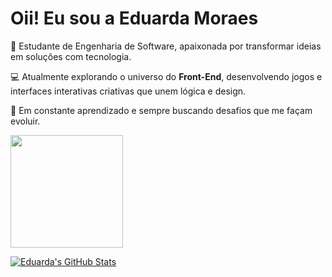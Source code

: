 # Oii! Eu sou a Eduarda Moraes

🎯 Estudante de Engenharia de Software, apaixonada por transformar ideias em soluções com tecnologia.

💻 Atualmente explorando o universo do **Front-End**, desenvolvendo jogos e interfaces interativas criativas que unem lógica e design.

🚀 Em constante aprendizado e sempre buscando desafios que me façam evoluir.

<div>
  <a href="https://github.com/moraeseduardaa">
    <img height="180em" src="https://github-readme-stats.vercel.app/api?username-moraeseduardaa&show_icons-true&theme-dracula&include_all_commits-true&count_private-true"/>
</div>

![Eduarda's GitHub Stats](https://github-readme-stats.vercel.app/api?username=moraeseduardaa&show_icons=true&theme=dracula&include_all_commits-true&count_private-true)

